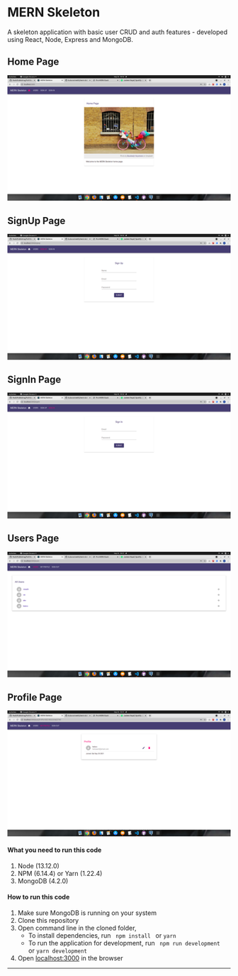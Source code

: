 # MERN Skeleton

A skeleton application with basic user CRUD and auth features - developed using React, Node, Express and MongoDB.

## Home Page
![MERN Skeleton](https://github.com/kuluruvineeth/mern-skeleton/blob/master/screenshots/home.png)

## SignUp Page
![signup](https://github.com/kuluruvineeth/mern-skeleton/blob/master/screenshots/signup.png)

## SignIn Page
![signin](https://github.com/kuluruvineeth/mern-skeleton/blob/master/screenshots/signin.png)

## Users Page
![users](https://github.com/kuluruvineeth/mern-skeleton/blob/master/screenshots/users.png)

## Profile Page
![profile](https://github.com/kuluruvineeth/mern-skeleton/blob/master/screenshots/profile.png)


#### What you need to run this code
1. Node (13.12.0)
2. NPM (6.14.4) or Yarn (1.22.4)
3. MongoDB (4.2.0)

####  How to run this code
1. Make sure MongoDB is running on your system
2. Clone this repository
3. Open command line in the cloned folder,
   - To install dependencies, run ```  npm install  ``` or ``` yarn ```
   - To run the application for development, run ```  npm run development  ``` or ``` yarn development ```
4. Open [localhost:3000](http://localhost:3000/) in the browser
----
